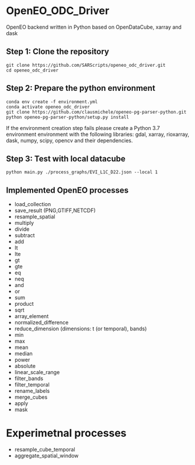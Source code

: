 # OpenEO_ODC_Driver
OpenEO backend written in Python based on OpenDataCube, xarray and dask

## Step 1: Clone the repository
```
git clone https://github.com/SARScripts/openeo_odc_driver.git
cd openeo_odc_driver
```
## Step 2: Prepare the python environment
```
conda env create -f environment.yml
conda activate openeo_odc_driver
git clone https://github.com/clausmichele/openeo-pg-parser-python.git
python openeo-pg-parser-python/setup.py install
```
If the environment creation step fails please create a Python 3.7 environment environment with the following libraries:
gdal, xarray, rioxarray, dask, numpy, scipy, opencv and their dependencies.
## Step 3: Test with local datacube
```
python main.py ./process_graphs/EVI_L1C_D22.json --local 1
```

## Implemented OpenEO processes

- load_collection
- save_result (PNG,GTIFF,NETCDF)
- resample_spatial
- multiply
- divide
- subtract
- add
- lt
- lte
- gt
- gte
- eq
- neq
- and
- or
- sum
- product
- sqrt
- array_element
- normalized_difference
- reduce_dimension (dimensions: t (or temporal), bands)
- min
- max
- mean
- median
- power
- absolute
- linear_scale_range
- filter_bands
- filter_temporal
- rename_labels
- merge_cubes
- apply
- mask

# Experimetnal processes
- resample_cube_temporal
- aggregate_spatial_window




